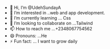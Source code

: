 - 👋 Hi, I’m @UdehSundayA
- 👀 I’m interested in ..web and app development.
- 🌱 I’m currently learning ... Css
- 💞️ I’m looking to collaborate on ...Tailwind
- 📫 How to reach me ...+2348067754562
- 😄 Pronouns: ...He
- ⚡ Fun fact: ... I want to grow daily

<!---
UdehSundayA/UdehSundayA is a ✨ special ✨ repository because its `README.md` (this file) appears on your GitHub profile.
You can click the Preview link to take a look at your changes.
--->

